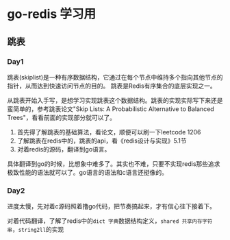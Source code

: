 # go-redis 学习用
## 跳表
### Day1
跳表(skiplist)是一种有序数据结构，它通过在每个节点中维持多个指向其他节点的指针，从而达到快速访问节点的目的。
跳表是Redis有序集合的底层实现之一。

从跳表开始入手写，是想学习实现跳表这个数据结构。跳表的实现实际写下来还是蛮简单的，参考跳表论文"Skip Lists: A Probabilistic Alternative to Balanced Trees"，看看前面的实现部分就可以了。

1. 首先得了解跳表的基础算法，看论文，顺便可以刷一下leetcode 1206
2. 了解跳表在redis中的，跳表的api，看《redis设计与实现》5.1节
3. 对着redis的源码，翻译到go语言。

具体翻译到go的时候，比想象中难多了。其实也不难，只要不实现redis那些追求极致性能的语法就可以了。go语言的语法和c语言还挺像的。

### Day2
进度太慢，先对着c源码照着撸go代码，把节奏搞起来，才有信心往下接着下。

对着代码翻译，了解了redis中的`dict 字典`数据结构定义，`shared 共享内存字符串`，`string2ll`的实现